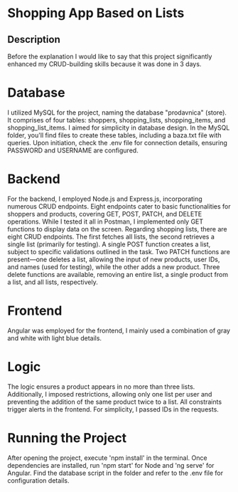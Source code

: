 # Shopping App Based on Lists

## Description

Before the explanation I would like to say that this project significantly enhanced my CRUD-building skills because it was done in 3 days.

# Database
I utilized MySQL for the project, naming the database "prodavnica" (store). It comprises of four tables: shoppers, shopping_lists, shopping_items, and shopping_list_items. I aimed for simplicity in database design. In the MySQL folder, you'll find files to create these tables, including a baza.txt file with queries. Upon initiation, check the .env file for connection details, ensuring PASSWORD and USERNAME are configured.

# Backend
For the backend, I employed Node.js and Express.js, incorporating numerous CRUD endpoints. Eight endpoints cater to basic functionalities for shoppers and products, covering GET, POST, PATCH, and DELETE operations. While I tested it all in Postman, I implemented only GET functions to display data on the screen. Regarding shopping lists, there are eight CRUD endpoints. The first fetches all lists, the second retrieves a single list (primarily for testing). A single POST function creates a list, subject to specific validations outlined in the task. Two PATCH functions are present—one deletes a list, allowing the input of new products, user IDs, and names (used for testing), while the other adds a new product. Three delete functions are available, removing an entire list, a single product from a list, and all lists, respectively.

# Frontend
Angular was employed for the frontend, I mainly used a combination of gray and white with light blue details.

# Logic
The logic ensures a product appears in no more than three lists. Additionally, I imposed restrictions, allowing only one list per user and preventing the addition of the same product twice to a list. All constraints trigger alerts in the frontend. For simplicity, I passed IDs in the requests.

# Running the Project
After opening the project, execute 'npm install' in the terminal. Once dependencies are installed, run 'npm start' for Node and 'ng serve' for Angular. Find the database script in the folder and refer to the .env file for configuration details.





